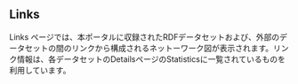 ## Links

Links ページでは、本ポータルに収録されたRDFデータセットおよび、外部のデータセットの間のリンクから構成されるネットーワーク図が表示されます。リンク情報は、各データセットのDetailsページのStatisticsに一覧されているものを利用しています。


